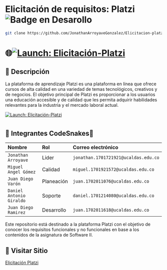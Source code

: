 # Elicitación de requisitos: Platzi ![Badge en Desarollo](https://img.shields.io/badge/STATUS-EN%20DESAROLLO-green)

```sh
git clone https://github.com/JonathanArroyaveGonzalez/Elicitacion-platzi.git
```
##
# 🌐[![Launch: Elicitación-Platzi](https://img.shields.io/badge/Launch_GitHub_Page🌐-007ACC?style=for-the-badge&logo=Github&logoColor=white)](https://jonathanarroyavegonzalez.github.io/Elicitacion-platzi/)



## 🚀 Descripción 

La plataforma de aprendizaje Platzi es una plataforma en línea que ofrece cursos de alta calidad en una variedad de temas tecnológicos, creativos y de negocios. El objetivo principal de Platzi es proporcionar a los usuarios una educación accesible y de calidad que les permita adquirir habilidades relevantes para la industria y el mercado laboral actual.

[![Launch: Elicitación-Platzi](https://img.shields.io/badge/Platzi-%234DC730.svg?style=for-the-badge&logo=Platzi&logoColor=white)](https://jonathanarroyavegonzalez.github.io/Elicitacion-platzi/)

#

## 🧞 Integrantes CodeSnakes🐍
|          Nombre           |     Rol     |         Correo electrónico           |
|:------------------------- |:----------- |:------------------------------------ |
| `Jonathan Arroyave`       | Lider       | `jonathan.1701721921@ucaldas.edu.co` |
| `Miguel Angel Gómez`      | Calidad     | `miguel.1701921572@ucaldas.edu.co`   |
| `Juan Diego Varón`        | Planeación  | `juan.1702011076@ucaldas.edu.co`     |
| `Daniel Antonio Giraldo`  | Soporte     | `daniel.1701214080@ucaldas.edu.co`   |
| `Juan Diego Ramirez`      | Desarrollo  | `juan.1702011618@ucaldas.edu.co`     |


Este repositorio está destinado a la plataforma Platzi con el objetivo de conocer los requisitos funcionales y no funcionales en 
base a los contenidos de la asignatura de  Software II.


## 👀 Visitar Sitio

[Elicitación Platzi](https://jonathanarroyavegonzalez.github.io/Elicitacion-platzi/) 
